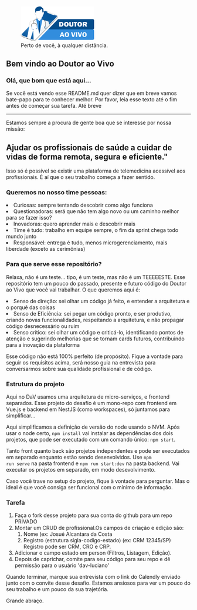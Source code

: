 <a src="https://www.doutoraovivo.com.br">
<figure>
    <img width="200px" src="./frontend/src/assets/logo-draovivo-site.png"
         alt="Logo do Doutor ao Vivo">
<figcaption>Perto de você, à qualquer distância.</figcaption>
</figure>
</a>

## Bem vindo ao Doutor ao Vivo
### Olá, que bom que está aqui...
Se você está vendo esse README.md quer dizer que em breve vamos bate-papo para te conhecer melhor. 
Por favor, leia esse texto até o fim antes de começar sua tarefa. Até breve

<hr /> 

Estamos sempre a procura de gente boa que se interesse por nossa missão:

## Ajudar os profissionais de saúde a cuidar de vidas de forma remota, segura e eficiente." 

Isso só é possível se existir uma plataforma de telemedicina acessível aos profissionais. É aí que o seu 
trabalho começa a fazer sentido.

### Queremos no nosso time pessoas:
<ou>
    <li>Curiosas: sempre tentando descobrir como algo funciona</li>
    <li>Questionadoras: será que não tem algo novo ou um caminho melhor para se fazer isso?</li>
    <li>Inovadoras: quero aprender mais e descobrir mais</li>
    <li>Time é tudo: trabalho em equipe sempre, o fim da sprint chega todo mundo junto</li>
    <li>Responsável: entrega é tudo, menos microgerenciamento, mais liberdade (exceto as cerimônias)</li>
</ou>

### Para que serve esse repositório?

Relaxa, não é um teste... tipo, é um teste, mas não é um TEEEEESTE. Esse repositório tem um pouco 
do passado, presente e futuro código do Doutor ao Vivo que você vai trabalhar. O que queremos aqui é:

<ou>
    <li>Senso de direção: sei olhar um código já feito, e entender a arquitetura e o porquê das coisas</li>
    <li>Senso de Eficiência: sei pegar um código pronto, e ser produtivo, criando novas funcionalidades, respeitando
a arquitetura, e não propagar código desnecessário ou ruim</li>
    <li>Senso crítico: sei olhar um código e criticá-lo, identificando pontos de atenção e sugerindo 
melhorias que se tornam cards futuros, contribuindo para a inovação da plataforma</li>
</ou>

Esse código não está 100% perfeito (de propósito). Fique a vontade para seguir os requisitos acima, será
nosso guia na entrevista para conversarmos sobre sua qualidade profissional e de código.

### Estrutura do projeto
Aqui no DaV usamos uma arquitetura de micro-serviços, e frontend separados. Esse projeto do desafio é um mono-repo 
com frontend em Vue.js e backend em NestJS (como workspaces), só juntamos para simplificar... 

Aqui simplificamos a definição de versão do node usando o NVM. Após usar o node certo, <code>npm install</code>
vai instalar as dependências dos dois projetos, que pode ser executado com um comando único: <code>npm start</code>. 

Tanto front quanto back são projetos independentes e pode ser executados em separado enquanto estão
sendo desenvolvidos. Use <code>npm run serve</code> na pasta frontend e <code>npm run start:dev</code> na pasta backend.
Vai executar os projetos em separado, em modo desevolvimento.

Caso você trave no setup do projeto, fique à vontade para perguntar. Mas o ideal é que você consiga ser
funcional com o mínimo de informação.

### Tarefa
<ol>
<li>Faça o fork desse projeto para sua conta do github para um repo PRIVADO</li>
<li>Montar um CRUD de profissional.Os campos de criação e edição são:
    <ol>
        <li>Nome (ex: Josué Alcantara da Costa</li>
        <li>Registro (estrutura sigla-codigo-estado) (ex: CRM 12345/SP) Registro pode ser CRM, CRO e CRP. </li>
    </ol>
</li>
<li>Adicionar o campo estado em person (Filtros, Listagem, Edição).</li>
<li>Depois de caprichar, comite para seu código para seu repo e dê permissão para o usuário 'dav-luciano'</li>
</ol>

Quando terminar, marque sua entrevista com o link do Calendly enviado junto com o convite desse desafio.
Estamos ansiosos para ver um pouco do seu trabalho e um pouco da sua trajetória.

Grande abraço.
